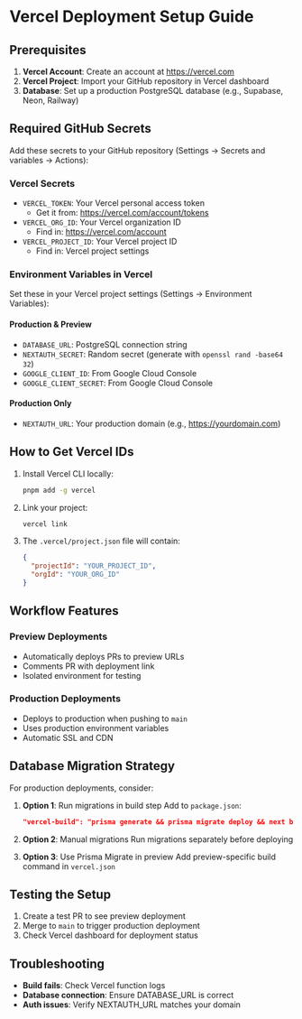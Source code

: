 # Vercel Deployment Setup Guide

## Prerequisites

1. **Vercel Account**: Create an account at https://vercel.com
2. **Vercel Project**: Import your GitHub repository in Vercel dashboard
3. **Database**: Set up a production PostgreSQL database (e.g., Supabase, Neon, Railway)

## Required GitHub Secrets

Add these secrets to your GitHub repository (Settings → Secrets and variables → Actions):

### Vercel Secrets

- `VERCEL_TOKEN`: Your Vercel personal access token
  - Get it from: https://vercel.com/account/tokens
- `VERCEL_ORG_ID`: Your Vercel organization ID
  - Find in: https://vercel.com/account
- `VERCEL_PROJECT_ID`: Your Vercel project ID
  - Find in: Vercel project settings

### Environment Variables in Vercel

Set these in your Vercel project settings (Settings → Environment Variables):

#### Production & Preview

- `DATABASE_URL`: PostgreSQL connection string
- `NEXTAUTH_SECRET`: Random secret (generate with `openssl rand -base64 32`)
- `GOOGLE_CLIENT_ID`: From Google Cloud Console
- `GOOGLE_CLIENT_SECRET`: From Google Cloud Console

#### Production Only

- `NEXTAUTH_URL`: Your production domain (e.g., https://yourdomain.com)

## How to Get Vercel IDs

1. Install Vercel CLI locally:

   ```bash
   pnpm add -g vercel
   ```

2. Link your project:

   ```bash
   vercel link
   ```

3. The `.vercel/project.json` file will contain:
   ```json
   {
     "projectId": "YOUR_PROJECT_ID",
     "orgId": "YOUR_ORG_ID"
   }
   ```

## Workflow Features

### Preview Deployments

- Automatically deploys PRs to preview URLs
- Comments PR with deployment link
- Isolated environment for testing

### Production Deployments

- Deploys to production when pushing to `main`
- Uses production environment variables
- Automatic SSL and CDN

## Database Migration Strategy

For production deployments, consider:

1. **Option 1**: Run migrations in build step
   Add to `package.json`:

   ```json
   "vercel-build": "prisma generate && prisma migrate deploy && next build"
   ```

2. **Option 2**: Manual migrations
   Run migrations separately before deploying

3. **Option 3**: Use Prisma Migrate in preview
   Add preview-specific build command in `vercel.json`

## Testing the Setup

1. Create a test PR to see preview deployment
2. Merge to `main` to trigger production deployment
3. Check Vercel dashboard for deployment status

## Troubleshooting

- **Build fails**: Check Vercel function logs
- **Database connection**: Ensure DATABASE_URL is correct
- **Auth issues**: Verify NEXTAUTH_URL matches your domain
